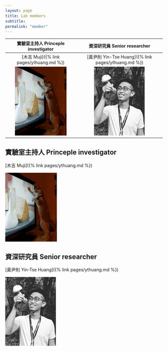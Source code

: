 ```yaml
---
layout: page
title: Lab members
subtitle:
permalink: "member"
---
```


| 實驗室主持人 Princeple investigator |  資深研究員 Senior researcher |
:-------------------------:|:-------------------------:
| [木吉 Muji]({% link pages/ythuang.md %}) | [黃尹則 Yin-Tse Huang]({% link pages/ythuang.md %}) |
| ![](assets/img/people/Muji_TV_crop.gif) | ![](assets/img/people/MeintheField_220px.png) |



<div class="row">
  <div class="col-md-5">
    <h2>實驗室主持人 Princeple investigator</h2>
    <p>[木吉 Muji]({% link pages/ythuang.md %})</p>
    <img src="/assets/img/people/Muji_TV_crop.gif">
  </div>
  <div class="col-md-5">
    <h2>資深研究員 Senior researcher</h2>
    <p>[黃尹則 Yin-Tse Huang]({% link pages/ythuang.md %})</p>
    <img src="/assets/img/people/MeintheField_220px.png">
 </div>
</div>
